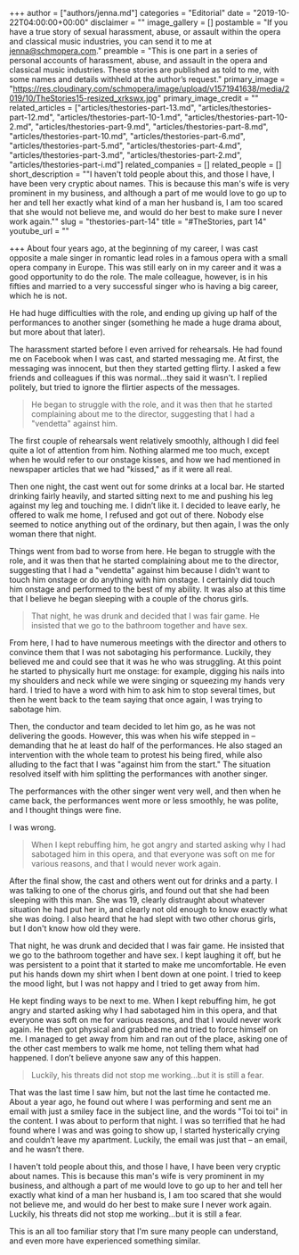 +++
author = ["authors/jenna.md"]
categories = "Editorial"
date = "2019-10-22T04:00:00+00:00"
disclaimer = ""
image_gallery = []
postamble = "If you have a true story of sexual harassment, abuse, or assault within the opera and classical music industries, you can send it to me at [jenna@schmopera.com](mailto:jenna@schmopera.com)."
preamble = "This is one part in a series of personal accounts of harassment, abuse, and assault in the opera and classical music industries. These stories are published as told to me, with some names and details withheld at the author’s request."
primary_image = "https://res.cloudinary.com/schmopera/image/upload/v1571941638/media/2019/10/TheStories15-resized_xrkswx.jpg"
primary_image_credit = ""
related_articles = ["articles/thestories-part-13.md", "articles/thestories-part-12.md", "articles/thestories-part-10-1.md", "articles/thestories-part-10-2.md", "articles/thestories-part-9.md", "articles/thestories-part-8.md", "articles/thestories-part-10.md", "articles/thestories-part-6.md", "articles/thestories-part-5.md", "articles/thestories-part-4.md", "articles/thestories-part-3.md", "articles/thestories-part-2.md", "articles/thestories-part-i.md"]
related_companies = []
related_people = []
short_description = "\"I haven't told people about this, and those I have, I have been very cryptic about names. This is because this man's wife is very prominent in my business, and although a part of me would love to go up to her and tell her exactly what kind of a man her husband is, I am too scared that she would not believe me, and would do her best to make sure I never work again.\""
slug = "thestories-part-14"
title = "#TheStories, part 14"
youtube_url = ""

+++
About four years ago, at the beginning of my career, I was cast opposite a male singer in romantic lead roles in a famous opera with a small opera company in Europe. This was still early on in my career and it was a good opportunity to do the role. The male colleague, however, is in his fifties and married to a very successful singer who is having a big career, which he is not.

He had huge difficulties with the role, and ending up giving up half of the performances to another singer (something he made a huge drama about, but more about that later).

The harassment started before I even arrived for rehearsals. He had found me on Facebook when I was cast, and started messaging me. At first, the messaging was innocent, but then they started getting flirty. I asked a few friends and colleagues if this was normal…they said it wasn't. I replied politely, but tried to ignore the flirtier aspects of the messages.

> He began to struggle with the role, and it was then that he started complaining about me to the director, suggesting that I had a "vendetta" against him.

The first couple of rehearsals went relatively smoothly, although I did feel quite a lot of attention from him. Nothing alarmed me too much, except when he would refer to our onstage kisses, and how we had mentioned in newspaper articles that we had "kissed," as if it were all real.

Then one night, the cast went out for some drinks at a local bar. He started drinking fairly heavily, and started sitting next to me and pushing his leg against my leg and touching me. I didn’t like it. I decided to leave early, he offered to walk me home, I refused and got out of there. Nobody else seemed to notice anything out of the ordinary, but then again, I was the only woman there that night.

Things went from bad to worse from here. He began to struggle with the role, and it was then that he started complaining about me to the director, suggesting that I had a "vendetta" against him because I didn't want to touch him onstage or do anything with him onstage. I certainly did touch him onstage and performed to the best of my ability. It was also at this time that I believe he began sleeping with a couple of the chorus girls.

> That night, he was drunk and decided that I was fair game. He insisted that we go to the bathroom together and have sex.

From here, I had to have numerous meetings with the director and others to convince them that I was not sabotaging his performance. Luckily, they believed me and could see that it was he who was struggling. At this point he started to physically hurt me onstage: for example, digging his nails into my shoulders and neck while we were singing or squeezing my hands very hard. I tried to have a word with him to ask him to stop several times, but then he went back to the team saying that once again, I was trying to sabotage him.

Then, the conductor and team decided to let him go, as he was not delivering the goods. However, this was when his wife stepped in – demanding that he at least do half of the performances. He also staged an intervention with the whole team to protest his being fired, while also alluding to the fact that I was "against him from the start." The situation resolved itself with him splitting the performances with another singer.

The performances with the other singer went very well, and then when he came back, the performances went more or less smoothly, he was polite, and I thought things were fine.

I was wrong.

> When I kept rebuffing him, he got angry and started asking why I had sabotaged him in this opera, and that everyone was soft on me for various reasons, and that I would never work again.

After the final show, the cast and others went out for drinks and a party. I was talking to one of the chorus girls, and found out that she had been sleeping with this man. She was 19, clearly distraught about whatever situation he had put her in, and clearly not old enough to know exactly what she was doing. I also heard that he had slept with two other chorus girls, but I don't know how old they were.

That night, he was drunk and decided that I was fair game. He insisted that we go to the bathroom together and have sex. I kept laughing it off, but he was persistent to a point that it started to make me uncomfortable. He even put his hands down my shirt when I bent down at one point. I tried to keep the mood light, but I was not happy and I tried to get away from him.

He kept finding ways to be next to me. When I kept rebuffing him, he got angry and started asking why I had sabotaged him in this opera, and that everyone was soft on me for various reasons, and that I would never work again. He then got physical and grabbed me and tried to force himself on me. I managed to get away from him and ran out of the place, asking one of the other cast members to walk me home, not telling them what had happened. I don’t believe anyone saw any of this happen.

> Luckily, his threats did not stop me working...but it is still a fear.

That was the last time I saw him, but not the last time he contacted me. About a year ago, he found out where I was performing and sent me an email with just a smiley face in the subject line, and the words "Toi toi toi" in the content. I was about to perform that night. I was so terrified that he had found where I was and was going to show up, I started hysterically crying and couldn’t leave my apartment. Luckily, the email was just that – an email, and he wasn’t there.

I haven't told people about this, and those I have, I have been very cryptic about names. This is because this man's wife is very prominent in my business, and although a part of me would love to go up to her and tell her exactly what kind of a man her husband is, I am too scared that she would not believe me, and would do her best to make sure I never work again. Luckily, his threats did not stop me working...but it is still a fear.

This is an all too familiar story that I'm sure many people can understand, and even more have experienced something similar.